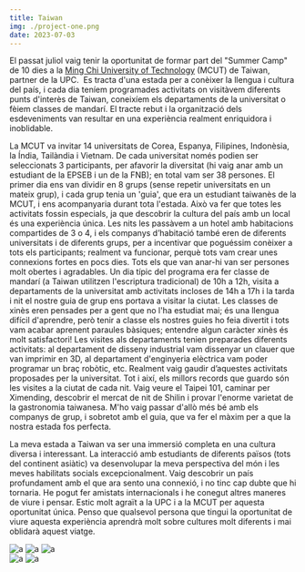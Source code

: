 ```yaml
---
title: Taiwan
img: ./project-one.png
date: 2023-07-03
---
```


<div class="post">
<div class="post-text">
El passat juliol vaig tenir la oportunitat de formar part del "Summer Camp" de 10 dies a la <a href="https://www.mcut.edu.tw/?Lang=en">Ming Chi University of Technology</a> (MCUT) de Taiwan, partner de la UPC.  Es tracta d'una estada per a conèixer la llengua i cultura del país, i cada dia teníem programades activitats on visitàvem diferents punts d'interès de Taiwan, coneixíem els departaments de la universitat o fèiem classes de mandarí. El tracte rebut i la organització dels esdeveniments van resultar en una experiència realment enriquidora i inoblidable.

La MCUT va invitar 14 universitats de Corea, Espanya, Filipines, Indonèsia, la Índia, Tailàndia i Vietnam. De cada universitat només podien ser seleccionats 3 participants, per afavorir la diversitat (hi vaig anar amb un estudiant de la EPSEB i un de la FNB); en total vam ser 38 persones. El primer dia ens van dividir en 8 grups (sense repetir universitats en un mateix grup), i cada grup tenia un 'guia', que era un estudiant taiwanès de la MCUT, i ens acompanyaria durant tota l'estada. Això va fer que totes les activitats fossin especials, ja que descobrir la cultura del país amb un local és una experiència única. Les nits les passàvem a un hotel amb habitacions compartides de 3 o 4, i els companys d’habitació també eren de diferents universitats i de diferents grups, per a incentivar que poguéssim conèixer a tots els participants; realment va funcionar, perquè tots vam crear unes connexions fortes en pocs dies. Tots els que van anar-hi van ser persones molt obertes i agradables.
Un dia típic del programa era fer classe de mandarí (a Taiwan utilitzen l'escriptura tradicional) de 10h a 12h, visita a departaments de la universitat amb activitats incloses de 14h a 17h i la tarda i nit el nostre guia de grup ens portava a visitar la ciutat. Les classes de xinès eren pensades per a gent que no l'ha estudiat mai; és una llengua difícil d'aprendre, però tenir a classe els nostres guies ho feia divertit i tots vam acabar aprenent paraules bàsiques; entendre algun caràcter xinès és molt satisfactori! Les visites als departaments tenien preparades diferents activitats: al departament de disseny industrial vam dissenyar un clauer que van imprimir en 3D, al departament d'enginyeria elèctrica vam poder programar un braç robòtic, etc. Realment vaig gaudir d’aquestes activitats proposades per la universitat. Tot i així, els millors records que guardo són les visites a la ciutat de cada nit. Vaig veure el Taipei 101, caminar per Ximending, descobrir el mercat de nit de Shilin i provar l'enorme varietat de la gastronomia taiwanesa. M'ho vaig passar d'allò més bé amb els companys de grup, i sobretot amb el guia, que va fer el màxim per a que la nostra estada fos perfecta.

La meva estada a Taiwan va ser una immersió completa en una cultura diversa i interessant. La interacció amb estudiants de diferents països (tots del continent asiàtic) va desenvolupar la meva perspectiva del món i les meves habilitats socials excepcionalment. Vaig descobrir un país profundament amb el que ara sento una connexió, i no tinc cap dubte que hi tornaria. He pogut fer amistats internacionals i he conegut altres maneres de viure i pensar. Estic molt agraït a la UPC i a la MCUT per aquesta oportunitat única. Penso que qualsevol persona que tingui la oportunitat de viure aquesta experiència aprendrà molt sobre cultures molt diferents i mai oblidarà aquest viatge.
</div>
<div class="post-img">
  <div class="post-img-left">
    <img src="/posts/2023-07-03-taiwan/IMG_5218.jpg" alt="a" />
    <img src="/posts/2023-07-03-taiwan/IMG_5226.jpg" alt="a" />
    <img src="/posts/2023-07-03-taiwan/IMG_5234.jpg" alt="a" />
  </div>
  <div class="post-img-right">
    <img src="/posts/2023-07-03-taiwan/IMG_5204.jpg" alt="a" />
    <img src="/posts/2023-07-03-taiwan/IMG_5213.jpg" alt="a" />
  </div>
</div>
</div>